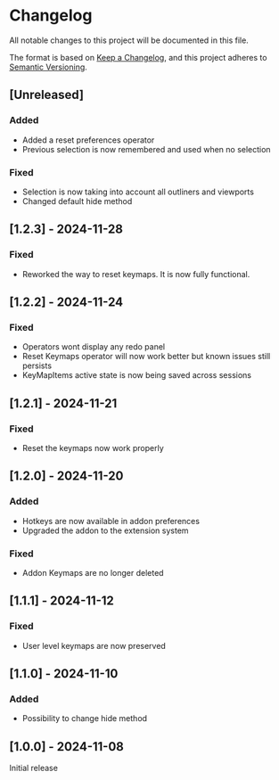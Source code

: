 # Changelog

All notable changes to this project will be documented in this file.

The format is based on [Keep a Changelog](https://keepachangelog.com/en/1.0.0/),
and this project adheres to [Semantic Versioning](https://semver.org/spec/v2.0.0.html).

## [Unreleased]

### Added

- Added a reset preferences operator
- Previous selection is now remembered and used when no selection

### Fixed

- Selection is now taking into account all outliners and viewports
- Changed default hide method

## [1.2.3] - 2024-11-28

### Fixed

- Reworked the way to reset keymaps. It is now fully functional.

## [1.2.2] - 2024-11-24

### Fixed

- Operators wont display any redo panel
- Reset Keymaps operator will now work better but known issues still persists
- KeyMapItems active state is now being saved across sessions

## [1.2.1] - 2024-11-21

### Fixed

- Reset the keymaps now work properly

## [1.2.0] - 2024-11-20

### Added

- Hotkeys are now available in addon preferences
- Upgraded the addon to the extension system

### Fixed

- Addon Keymaps are no longer deleted

## [1.1.1] - 2024-11-12

### Fixed

- User level keymaps are now preserved

## [1.1.0] - 2024-11-10

### Added

- Possibility to change hide method

## [1.0.0] - 2024-11-08

Initial release